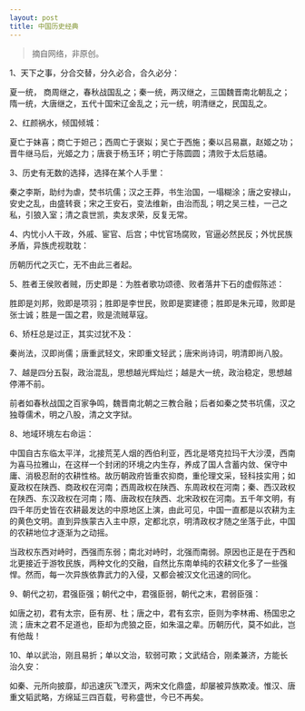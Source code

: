 ```yaml
---
layout: post
title: 中国历史经典
---
```


>摘自网络，非原创。

1、天下之事，分合交替，分久必合，合久必分：

夏一统， 商周继之，春秋战国乱之；秦一统，两汉继之，三国魏晋南北朝乱之；隋一统，大唐继之，五代十国宋辽金乱之；元一统，明清继之，民国乱之。

2、红颜祸水，倾国倾城：

夏亡于妹喜；商亡于妲己；西周亡于褒姒；吴亡于西施；秦以吕易嬴，赵姬之功；晋牛继马后，光姬之力；唐衰于杨玉环；明亡于陈圆圆；清败于太后慈禧。

3、历史有无数的选择，选择在某个人手里：

秦之李斯，助纣为虐，焚书坑儒；汉之王莽，书生治国，一塌糊涂；唐之安禄山，安史之乱，由盛转衰；宋之王安石，变法维新，由治而乱；明之吴三桂，一己之私，引狼入室；清之袁世凯，卖友求荣，反复无常。

4、内忧小人干政，外戚、宦官、后宫；中忧官场腐败，官逼必然民反；外忧民族矛盾，异族虎视耽耽：

历朝历代之灭亡，无不由此三者起。

5、胜者王侯败者贼，历史即是：为胜者歌功颂德、败者落井下石的虚假陈述：

胜即是刘邦，败即是项羽；胜即是李世民，败即是窦建德；胜即是朱元璋，败即是张士诚；胜是一国之君，败是流贼草寇。

6、矫枉总是过正，其实过犹不及：

秦尚法，汉即尚儒；唐重武轻文，宋即重文轻武；唐宋尚诗词，明清即尚八股。

7、越是四分五裂，政治混乱，思想越光辉灿烂；越是大一统，政治稳定，思想越停滞不前。

前者如春秋战国之百家争鸣，魏晋南北朝之三教合融；后者如秦之焚书坑儒，汉之独尊儒术，明之八股，清之文字狱。

8、地域环境左右命运：

中国自古东临太平洋，北接荒芜人烟的西伯利亚，西北是塔克拉玛干大沙漠，西南为喜马拉雅山，在这样一个封闭的环境之内生存，养成了国人含蓄内敛、保守中庸、消极忍耐的农耕性格。故历朝政府皆重农抑商，重伦理文采，轻科技实用；如夏政权在陕西、商政权在河南；西周政权在陕西、东周政权在河南；秦、西汉政权在陕西、东汉政权在河南；隋、唐政权在陕西、北宋政权在河南。五千年文明，有四千年历史皆在农耕最发达的中原地区上演，由此可见，中国一直都是以农耕为主的黄色文明。直到异族蒙古入主中原，定都北京，明清政权才随之坐落于此，中国的农耕地位才逐渐为之动摇。

当政权东西对峙时，西强而东弱；南北对峙时，北强而南弱。原因也正是在于西和北更接近于游牧民族，两种文化的交融，自然比东南单纯的农耕文化多了一些强悍。然而，每一次异族依靠武力的入侵，又都会被汉文化迅速的同化。

9、朝代之初，君强臣强；朝代之中，君强臣弱，朝代之末，君弱臣强：

如唐之初，君有太宗，臣有房、杜；唐之中，君有玄宗，臣则为李林甫、杨国忠之流；唐末之君不足道也，臣却为虎狼之臣，如朱温之辈。历朝历代，莫不如此，岂有他哉！

10、单以武治，刚且易折；单以文治，软弱可欺；文武结合，刚柔兼济，方能长治久安：

如秦、元所向披靡，却迅速灰飞湮灭，两宋文化鼎盛，却屡被异族欺凌。惟汉、唐重文韬武略，方绵延三四百载，号称盛世，今已不再矣。
